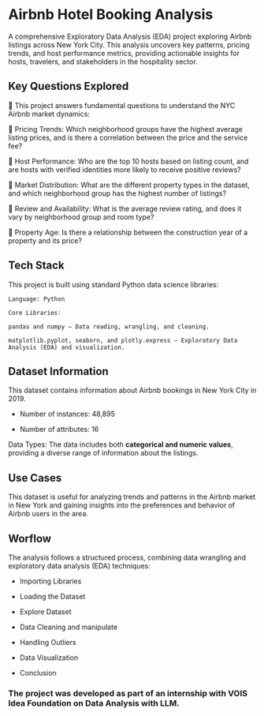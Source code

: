 
# Airbnb Hotel Booking Analysis

A comprehensive Exploratory Data Analysis (EDA) project exploring Airbnb listings across New York City. This analysis uncovers key patterns, pricing trends, and host performance metrics, providing actionable insights for hosts, travelers, and stakeholders in the hospitality sector.


## Key Questions Explored

🔹 This project answers fundamental questions to understand the NYC Airbnb market dynamics:

🔹 Pricing Trends: Which neighborhood groups have the highest average listing prices, and is there a correlation between the price and the service fee?

🔹 Host Performance: Who are the top 10 hosts based on listing count, and are hosts with verified identities more likely to receive positive reviews?

🔹 Market Distribution: What are the different property types in the dataset, and which neighborhood group has the highest number of listings?

🔹 Review and Availability: What is the average review rating, and does it vary by neighborhood group and room type?

🔹 Property Age: Is there a relationship between the construction year of a property and its price?
## Tech Stack

This project is built using standard Python data science libraries:

    Language: Python

    Core Libraries:

    pandas and numpy – Data reading, wrangling, and cleaning.

    matplotlib.pyplot, seaborn, and plotly.express – Exploratory Data Analysis (EDA) and visualization.
## Dataset Information

This dataset contains information about Airbnb bookings in New York City in 2019.

- Number of instances: 48,895

- Number of attributes: 16

Data Types: The data includes both **categorical and numeric values**, providing a diverse range of information about the listings.

## Use Cases

This dataset is useful for analyzing trends and patterns in the Airbnb market in New York and gaining insights into the preferences and behavior of Airbnb users in the area.

## Worflow

The analysis follows a structured process, combining data wrangling and exploratory data analysis (EDA) techniques:

- Importing Libraries

- Loading the Dataset

- Explore Dataset

- Data Cleaning and manipulate

- Handling Outliers

- Data Visualization

- Conclusion 
###  The project was developed as part of an internship with VOIS Idea Foundation on Data Analysis with LLM.

